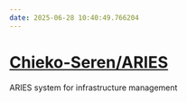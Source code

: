 ```yaml
---
date: 2025-06-28 10:40:49.766204
---
```


# [Chieko-Seren/ARIES](https://github.com/Chieko-Seren/ARIES)

ARIES system for infrastructure management